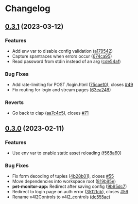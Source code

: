 # Changelog

## [0.3.1](https://github.com/Stonks3141/pet-monitor-app/compare/pet-monitor-app-v0.3.0...pet-monitor-app-v0.3.1) (2023-03-12)


### Features

* Add env var to disable config validation ([a179542](https://github.com/Stonks3141/pet-monitor-app/commit/a17954265d7ee0d1612efbc4462d8f7d5dc74a5b))
* Capture spantraces when errors occur ([674ca95](https://github.com/Stonks3141/pet-monitor-app/commit/674ca958cfb2dde1fa4010e5ee666fbb0ef25e7b))
* Read password from stdin instead of an arg ([cde54af](https://github.com/Stonks3141/pet-monitor-app/commit/cde54af670db1ff4ce9637e0e1c477c5def47983))


### Bug Fixes

* Add rate-limiting for POST /login.html ([75cae10](https://github.com/Stonks3141/pet-monitor-app/commit/75cae106d10764d358b8e91940826322e8f17daa)), closes [#49](https://github.com/Stonks3141/pet-monitor-app/issues/49)
* Fix routing for login and stream pages ([63ea248](https://github.com/Stonks3141/pet-monitor-app/commit/63ea2486aad9dfd2b911c7ebcbc8675324c6f2f5))


### Reverts

* Go back to clap ([aa7c4c5](https://github.com/Stonks3141/pet-monitor-app/commit/aa7c4c5031f3e082684fbf58c753b68eb9a06ffa)), closes [#71](https://github.com/Stonks3141/pet-monitor-app/issues/71)

## [0.3.0](https://github.com/Stonks3141/pet-monitor-app/compare/pet-monitor-app-v0.3.0...pet-monitor-app-v0.3.0) (2023-02-11)


### Features

* Use env var to enable static asset reloading ([f568a60](https://github.com/Stonks3141/pet-monitor-app/commit/f568a60a29c9501c569198572495bdfad9b67f11))


### Bug Fixes

* Fix form decoding of tuples ([4b28b01](https://github.com/Stonks3141/pet-monitor-app/commit/4b28b015863c761be351cd2001b2293f1afabf04)), closes [#55](https://github.com/Stonks3141/pet-monitor-app/issues/55)
* Move dependencies into workspace root ([819b85e](https://github.com/Stonks3141/pet-monitor-app/commit/819b85e879bba57a4cc781ce24b6ce112d4e3ebc))
* **pet-monitor-app:** Redirect after saving config ([9b95dc7](https://github.com/Stonks3141/pet-monitor-app/commit/9b95dc74bd2fb671fbcaf49a9a206f8f1844380c))
* Redirect to login page on auth error ([3512fcb](https://github.com/Stonks3141/pet-monitor-app/commit/3512fcbb2dea3b3e756c46b61c8c11ce5df7eb8f)), closes [#56](https://github.com/Stonks3141/pet-monitor-app/issues/56)
* Rename v4l2Controls to v4l2_controls ([dc555ac](https://github.com/Stonks3141/pet-monitor-app/commit/dc555ac9d06591bed8108b2ecf0f6aba6ea1da7b))
